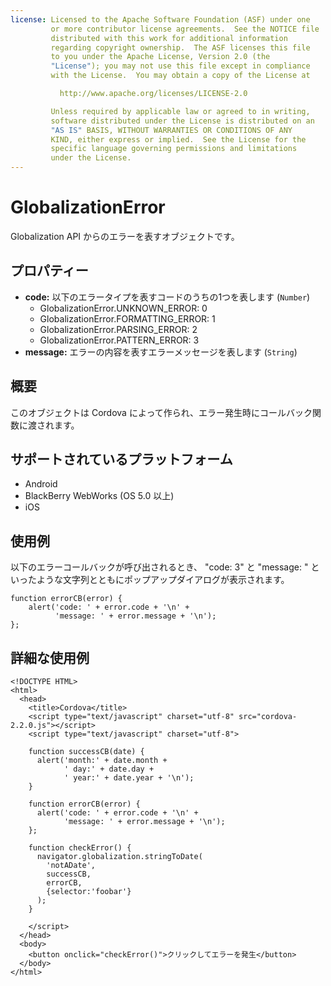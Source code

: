 ```yaml
---
license: Licensed to the Apache Software Foundation (ASF) under one
         or more contributor license agreements.  See the NOTICE file
         distributed with this work for additional information
         regarding copyright ownership.  The ASF licenses this file
         to you under the Apache License, Version 2.0 (the
         "License"); you may not use this file except in compliance
         with the License.  You may obtain a copy of the License at

           http://www.apache.org/licenses/LICENSE-2.0

         Unless required by applicable law or agreed to in writing,
         software distributed under the License is distributed on an
         "AS IS" BASIS, WITHOUT WARRANTIES OR CONDITIONS OF ANY
         KIND, either express or implied.  See the License for the
         specific language governing permissions and limitations
         under the License.
---
```


GlobalizationError
============

Globalization API からのエラーを表すオブジェクトです。

プロパティー
----------

- __code:__  以下のエラータイプを表すコードのうちの1つを表します (`Number`)
  - GlobalizationError.UNKNOWN\_ERROR: 0
  - GlobalizationError.FORMATTING\_ERROR: 1
  - GlobalizationError.PARSING\_ERROR: 2
  - GlobalizationError.PATTERN\_ERROR: 3
- __message:__  エラーの内容を表すエラーメッセージを表します (`String`)

概要
-----------

このオブジェクトは Cordova によって作られ、エラー発生時にコールバック関数に渡されます。

サポートされているプラットフォーム
-------------------

- Android
- BlackBerry WebWorks (OS 5.0 以上)
- iOS

使用例
-------------

以下のエラーコールバックが呼び出されるとき、 "code: 3" と "message: " といったような文字列とともにポップアップダイアログが表示されます。

    function errorCB(error) {
        alert('code: ' + error.code + '\n' +
              'message: ' + error.message + '\n');
    };

詳細な使用例
------------

    <!DOCTYPE HTML>
    <html>
      <head>
        <title>Cordova</title>
        <script type="text/javascript" charset="utf-8" src="cordova-2.2.0.js"></script>
        <script type="text/javascript" charset="utf-8">

        function successCB(date) {
          alert('month:' + date.month +
                ' day:' + date.day +
                ' year:' + date.year + '\n');
        }

        function errorCB(error) {
          alert('code: ' + error.code + '\n' +
                'message: ' + error.message + '\n');
        };

        function checkError() {
          navigator.globalization.stringToDate(
            'notADate',
            successCB,
            errorCB,
            {selector:'foobar'}
          );
        }

        </script>
      </head>
      <body>
        <button onclick="checkError()">クリックしてエラーを発生</button>
      </body>
    </html>

